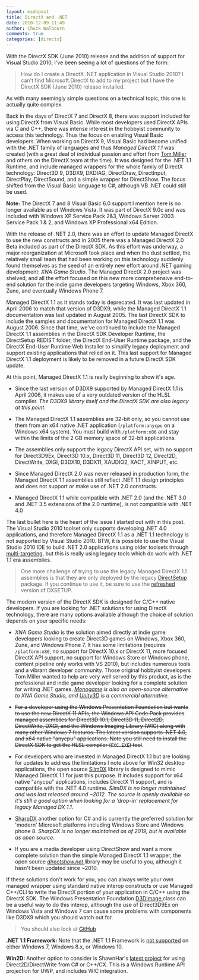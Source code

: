 ```yaml
---
layout: msdnpost
title: DirectX and .NET
date: 2010-12-09 11:49
author: Chuck Walbourn
comments: true
categories: [directx]
---
```

With the DirectX SDK (June 2010) release and the addition of support for Visual Studio 2010, I've been seeing a lot of questions of the form:

> How do I create a DirectX .NET application in Visual Studio 2010? I can't find Microsoft.DirectX to add to my project but I have the DirectX SDK (June 2010) release installed.</em>

As with many seemingly simple questions on a technical topic, this one is actually quite complex.
<!--more-->

Back in the days of DirectX 7 and DirectX 8, there was support included for using DirectX from Visual Basic. While most developers used DirectX APIs via C and C++, there was intense interest in the hobbyist community to access this technology. Thus the focus on enabling Visual Basic developers. When working on DirectX 9, Visual Basic had become unified with the .NET family of languages and thus <em>Managed DirectX 1.1</em> was created (with a great deal of individual passion and effort from <a href="http://millermansworld.com/">Tom Miller</a> and others on the DirectX team at the time). It was designed for the .NET 1.1 Runtime, and include managed wrappers for the whole family of DirectX technology: Direct3D 9, D3DX9, DXDIAG, DirectDraw, DirectInput, DirectPlay, DirectSound, and a simple wrapper for DirectShow. The focus shifted from the Visual Basic language to C#, although VB .NET could still be used.

<strong>Note:</strong> The DirectX 7 and 8 Visual Basic 6.0 support I mention here is no longer available as of Windows Vista. It was part of DirectX 9.0c and was included with Windows XP Service Pack 2&3, Windows Server 2003 Service Pack 1 & 2, and Windows XP Professional x64 Edition.

With the release of .NET 2.0, there was an effort to update Managed DirectX to use the new constructs and in 2005 there was a Managed DirectX 2.0 Beta included as part of the DirectX SDK. As this effort was underway, a major reorganization at Microsoft took place and when the dust settled, the relatively small team that had been working on this technology suddenly found themselves as the seed of an entirely new effort around .NET gaming development: *XNA Game Studio*. The Managed DirectX 2.0 project was shelved, and all the effort focused on this new more comprehensive end-to-end solution for the indie game developers targeting Windows, Xbox 360, Zune, and eventually Windows Phone 7.

Managed DirectX 1.1 as it stands today is deprecated. It was last updated in April 2006 to match that version of D3DX9, while the Managed DirectX 1.1 documentation was last updated in August 2005. The last DirectX SDK to include the samples and documentation for Managed DirectX 1.1 was August 2006. Since that time, we've continued to include the Managed DirectX 1.1 assemblies in the DirectX SDK Developer Runtime, the DirectSetup REDIST folder, the DirectX End-User Runtime package, and the DirectX End-User Runtime Web Installer to simplify legacy deployment and support existing applications that relied on it. This last support for Managed DirectX 1.1 deployment is likely to be removed in a future DirectX SDK update.

At this point, Managed DirectX 1.1 is really beginning to show it's age.

* Since the last version of D3DX9 supported by Managed DirectX 1.1 is April 2006, it makes use of a very outdated version of the HLSL compiler. <em>The D3DX9 library itself and the DirectX SDK are also legacy at this point</em>.

* The Managed DirectX 1.1 assemblies are 32-bit only, so you cannot use them from an x64 native .NET application (``/platform:anycpu`` on a Windows x64 system). You must build with ``/platform:x86`` and stay within the limits of the 2 GB memory space of 32-bit applications.

* The assemblies only support the legacy DirectX API set, with no support for Direct3D9Ex, Direct3D 10.x, Direct3D 11, Direct3D 12, Direct2D, DirectWrite, DXGI, D3DX10, D3DX11, XAUDIO2, XACT, XINPUT, etc.

* Since Managed DirectX 2.0 was never released in production form, the Managed DirectX 1.1 assemblies still reflect .NET 1.1 design principles and does not support or make use of .NET 2.0 constructs.
* Managed DirectX 1.1 while compatible with .NET 2.0 (and the .NET 3.0 and .NET 3.5 extensions of the 2.0 runtime), is not compatible with .NET 4.0

The last bullet here is the heart of the issue I started out with in this post. The Visual Studio 2010 toolset only supports developing .NET 4.0 applications, and therefore Managed DirectX 1.1 as a .NET 1.1 technology is not supported by Visual Studio 2010. BTW, it is possible to use the Visual Studio 2010 IDE to build .NET 2.0 applications using older toolsets through <a href="http://weblogs.asp.net/scottgu/archive/2009/08/27/multi-targeting-support-vs-2010-and-net-4-series.aspx">multi-targeting</a>, but this is really using legacy tools which do work with .NET 1.1 era assemblies.

> One more challenge of trying to use the legacy Managed DirectX 1.1 assemblies is that they are only deployed by the legacy [DirectSetup](https://walbourn.github.io/not-so-direct-setup/) package. If you continue to use it, be sure to use the [refreshed](https://walbourn.github.io/dxsetup-update/) version of DXSETUP.

The modern version of the DirectX SDK is designed for C/C++ native developers. If you are looking for .NET solutions for using DirectX technology, there are many options available although the choice of solution depends on your specific needs:

* <em>XNA Game Studio</em> is the solution aimed directly at indie game developers looking to create Direct3D games on Windows, Xbox 360, Zune, and Windows Phone 7. It has some limitations (requires ``/platform:x86``, no support for DirectX 10.x or DirectX 11, more focused DirectX API support, no support for Windows Store or Windows phone, content pipeline only works with VS 2010), but includes numerous tools and a vibrant developer community. Those original hobbyist developers Tom Miller wanted to help are very well served by this product, as is the professional and indie game developer looking for a complete solution for writing .NET games. <em><a href="http://www.monogame.net/">Monogame</a> is also an open-source alternative to XNA Game Studio, and <a href="http://unity3d.com/">Unity3D</a> is a commercial alternative.</em>

* ~~For a developer using the Windows Presentation Foundation but wants to use the new DirectX 11 APIs, the Windows API Code Pack provides managed assemblies for Direct3D 10.1, Direct3D 11, Direct2D, DirectWrite, DXGI, and the Windows Imaging Library (WIC) along with many other Windows 7 features. The latest version supports .NET 4.0, and x64 native "anycpu" applications. Note you still need to install the DirectX SDK to get the HLSL compiler (``FXC.EXE``) tool~~.

* For developers who are invested in Managed DirectX 1.1 but are looking for updates to address the limitations I note above for Win32 desktop applications, the open source <a href="https://github.com/SlimDX/slimdx">SlimDX</a> library is designed to mimic Managed DirectX 1.1 for just this purpose. It includes support for x64 native "anycpu" applications, includes DirectX 11 support, and is compatible with the .NET 4.0 runtime. <em>SlimDX is no longer maintained and was last released around ~2012. The source is openly available so it's still a good option when looking for a 'drop-in' replacement for legacy Managed DX 1.1</em>.

* <a href="https://github.com/sharpdx/SharpDX">SharpDX</a> another option for C# and is currently the preferred solution for 'modern' Microsoft platforms including Windows Store and Windows phone 8. <em>SharpDX is no longer maintained as of 2019, but is available as open source</em>.

* If you are a media developer using DirectShow and want a more complete solution than the simple Managed DirectX 1.1 wrapper, the open source <a href="http://directshownet.sourceforge.net/"><em>directshow.net</em> </a>library may be useful to you, although it hasn't been updated since ~2010.

If these solutions don't work for you, you can always write your own managed wrapper using standard native interop constructs or use Managed C++/CLI to write the DirectX portion of your application in C/C++ using the DirectX SDK. The Windows Presentation Foundation <a href="https://docs.microsoft.com/en-us/dotnet/api/system.windows.interop.d3dimage">D3DImage </a>class can be a useful way to do this interop, although the use of Direct3D9Ex on Windows Vista and Windows 7 can cause some problems with components like D3DX9 which you should watch out for.

> You should also look at [GitHub](https://github.com/Microsoft/WPFDXInterop)

<strong>.NET 1.1 Framework:</strong> Note that the .NET 1.1 Framework is <a href="http://support.microsoft.com/kb/2489698">not supported</a> on either Windows 7, Windows 8.x, or Windows 10.

<strong>Win2D: </strong>Another option to consider is ShawnHar's <a href="https://github.com/Microsoft/Win2D">latest project</a> for using Direct2D/DirectWrite from C# or C++/CX. This is a Windows Runtime API projection for UWP, and includes WIC integration.
